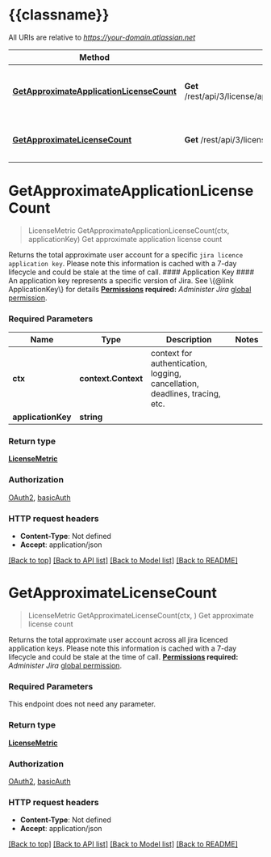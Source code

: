 # {{classname}}

All URIs are relative to *https://your-domain.atlassian.net*

Method | HTTP request | Description
------------- | ------------- | -------------
[**GetApproximateApplicationLicenseCount**](LicenseMetricsApi.md#GetApproximateApplicationLicenseCount) | **Get** /rest/api/3/license/approximateLicenseCount/product/{applicationKey} | Get approximate application license count
[**GetApproximateLicenseCount**](LicenseMetricsApi.md#GetApproximateLicenseCount) | **Get** /rest/api/3/license/approximateLicenseCount | Get approximate license count

# **GetApproximateApplicationLicenseCount**
> LicenseMetric GetApproximateApplicationLicenseCount(ctx, applicationKey)
Get approximate application license count

Returns the total approximate user account for a specific `jira licence application key`. Please note this information is cached with a 7-day lifecycle and could be stale at the time of call.  #### Application Key ####  An application key represents a specific version of Jira. See \\{@link ApplicationKey\\} for details  **[Permissions](#permissions) required:** *Administer Jira* [global permission](https://confluence.atlassian.com/x/x4dKLg).

### Required Parameters

Name | Type | Description  | Notes
------------- | ------------- | ------------- | -------------
 **ctx** | **context.Context** | context for authentication, logging, cancellation, deadlines, tracing, etc.
  **applicationKey** | **string**|  | 

### Return type

[**LicenseMetric**](LicenseMetric.md)

### Authorization

[OAuth2](../README.md#OAuth2), [basicAuth](../README.md#basicAuth)

### HTTP request headers

 - **Content-Type**: Not defined
 - **Accept**: application/json

[[Back to top]](#) [[Back to API list]](../README.md#documentation-for-api-endpoints) [[Back to Model list]](../README.md#documentation-for-models) [[Back to README]](../README.md)

# **GetApproximateLicenseCount**
> LicenseMetric GetApproximateLicenseCount(ctx, )
Get approximate license count

Returns the total approximate user account across all jira licenced application keys. Please note this information is cached with a 7-day lifecycle and could be stale at the time of call.  **[Permissions](#permissions) required:** *Administer Jira* [global permission](https://confluence.atlassian.com/x/x4dKLg).

### Required Parameters
This endpoint does not need any parameter.

### Return type

[**LicenseMetric**](LicenseMetric.md)

### Authorization

[OAuth2](../README.md#OAuth2), [basicAuth](../README.md#basicAuth)

### HTTP request headers

 - **Content-Type**: Not defined
 - **Accept**: application/json

[[Back to top]](#) [[Back to API list]](../README.md#documentation-for-api-endpoints) [[Back to Model list]](../README.md#documentation-for-models) [[Back to README]](../README.md)

